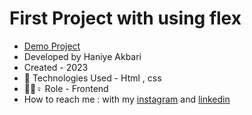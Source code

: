 # First Project with using flex

- [Demo Project](https://raw.githack.com/HaniyeAkbari/First-Project/index.html)
- Developed by Haniye Akbari
- Created - 2023
- 🤖 Technologies Used - Html , css 
- 🤖🤖♀️ Role - Frontend
- How to reach me : with my 
[instagram](https://https://instagram.com/front.by.h?igshid=ZGUzMzM3NWJiOQ==) and 
[linkedin](https://www.linkedin.com/in/haniye-akbari-12420127b?lipi=urn%3Ali%3Apage%3Ad_flagship3_profile_view_base_contact_details%3BnjO8J3xjTYGEiYk%2BQnAHCw%3D%3D)
 
